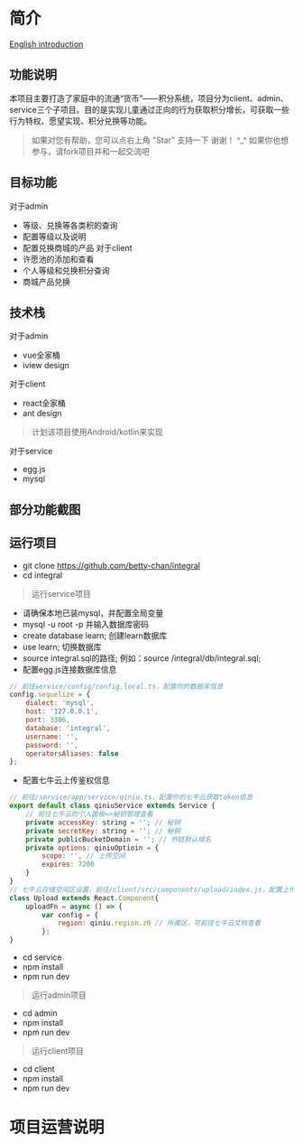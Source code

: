 
# 简介

[English introduction](./README_EN.md)

## 功能说明
  本项目主要打造了家庭中的流通“货币”——积分系统，项目分为client、admin、service三个子项目。目的是实现儿童通过正向的行为获取积分增长，可获取一些行为特权、愿望实现、积分兑换等功能。
  > 如果对您有帮助，您可以点右上角 "Star" 支持一下 谢谢！ ^_^
  > 如果你也想参与，请fork项目并和一起交流吧

## 目标功能
对于admin
- 等级、兑换等各类积的查询
- 配置等级以及说明
- 配置兑换商城的产品
对于client
- 许愿池的添加和查看
- 个人等级和兑换积分查询
- 商城产品兑换

## 技术栈
对于admin
- vue全家桶
- iview design

对于client
- react全家桶
- ant design
> 计划该项目使用Android/kotlin来实现

对于service
- egg.js
- mysql

## 部分功能截图


## 运行项目
* git clone https://github.com/betty-chan/integral
* cd integral

> 运行service项目

* 请确保本地已装mysql，并配置全局变量
* mysql -u root -p 并输入数据库密码
* create database learn; 创建learn数据库
* use learn;  切换数据库
* source integral.sql的路径; 例如：source /integral/db/integral.sql;
* 配置egg.js连接数据库信息

```javascript
// 前往service/config/config.local.ts，配置你的数据库信息
config.sequelize = {
    dialect: 'mysql',
    host: '127.0.0.1',
    port: 3306,
    database: 'integral',
    username: '', 
    password: '', 
    operatorsAliases: false
};
```

* 配置七牛云上传鉴权信息

```javascript
// 前往/service/app/service/qiniu.ts，配置你的七牛云获取token信息
export default class qiniuService extends Service {
    // 前往七牛云的个人面板=>秘钥管理查看
    private accessKey: string = ''; // 秘钥
    private secretKey: string = ''; // 秘钥
    private publicBucketDomain = ''; // 外链默认域名
    private options: qiniuOptioin = {
        scope: '', // 上传空间
        expires: 7200
    }
}
// 七牛云存储空间区设置，前往/client/src/components/upload/index.js，配置上传区
class Upload extends React.Component{
    uploadFn = async () => {
        var config = {
            region: qiniu.region.z0 // 所属区，可前往七牛云文档查看
        };
}
```

* cd service
* npm install
* npm run dev

> 运行admin项目

* cd admin
* npm install
* npm run dev

> 运行client项目

* cd client
* npm install
* npm run dev

# 项目运营说明